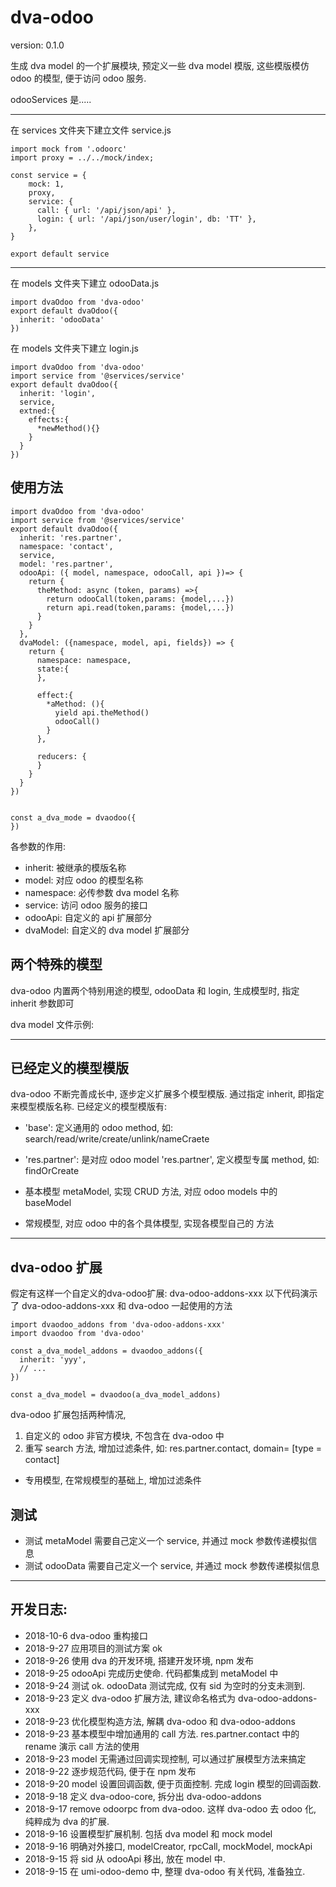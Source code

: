# dva-odoo

version: 0.1.0

生成 dva model 的一个扩展模块, 预定义一些 dva model 模版, 
这些模版模仿 odoo 的模型, 便于访问 odoo 服务.

odooServices 是.....



---
在 services 文件夹下建立文件 service.js

```
import mock from '.odoorc'
import proxy = ../../mock/index;

const service = {
    mock: 1,
    proxy,
    service: {
      call: { url: '/api/json/api' },
      login: { url: '/api/json/user/login', db: 'TT' },
    },
}

export default service

```
---
在 models 文件夹下建立 odooData.js
```
import dvaOdoo from 'dva-odoo'
export default dvaOdoo({
  inherit: 'odooData'
})

```

在 models 文件夹下建立 login.js
```
import dvaOdoo from 'dva-odoo'
import service from '@services/service'
export default dvaOdoo({
  inherit: 'login',
  service,
  extned:{
    effects:{
      *newMethod(){}
    }
  }
})

```
## 使用方法
```
import dvaOdoo from 'dva-odoo'
import service from '@services/service'
export default dvaOdoo({
  inherit: 'res.partner',
  namespace: 'contact',
  service,
  model: 'res.partner',
  odooApi: ({ model, namespace, odooCall, api })=> {
    return {
      theMethod: async (token, params) =>{
        return odooCall(token,params: {model,...})
        return api.read(token,params: {model,...})
      }
    }
  },
  dvaModel: ({namespace, model, api, fields}) => {
    return {
      namespace: namespace,
      state:{
      },
      
      effect:{
        *aMethod: (){
          yield api.theMethod()
          odooCall()
        }
      },
      
      reducers: {
      }
    }
  }
})

```

```

const a_dva_mode = dvaodoo({
})

```

各参数的作用:
* inherit: 被继承的模版名称
* model: 对应 odoo 的模型名称
* namespace: 必传参数 dva model 名称
* service: 访问 odoo 服务的接口
* odooApi:  自定义的 api 扩展部分
* dvaModel: 自定义的 dva model 扩展部分

## 两个特殊的模型

dva-odoo 内置两个特别用途的模型, odooData 和 login, 
生成模型时, 指定 inherit 参数即可 

dva model 文件示例:



---

## 已经定义的模型模版

dva-odoo 不断完善成长中, 逐步定义扩展多个模型模版.
通过指定 inherit, 即指定来模型模版名称.
已经定义的模型模版有:
+ 'base': 定义通用的 odoo method, 如: search/read/write/create/unlink/nameCraete
+ 'res.partner': 是对应 odoo model 'res.partner', 定义模型专属 method, 如: findOrCreate

  
+ 基本模型 metaModel, 实现 CRUD 方法, 对应 odoo models 中的 baseModel
+ 常规模型, 对应 odoo 中的各个具体模型, 实现各模型自己的 方法
 
---
## dva-odoo 扩展

假定有这样一个自定义的dva-odoo扩展: dva-odoo-addons-xxx
以下代码演示了 dva-odoo-addons-xxx 和 dva-odoo 一起使用的方法

```
import dvaodoo_addons from 'dva-odoo-addons-xxx'
import dvaodoo from 'dva-odoo'

const a_dva_model_addons = dvaodoo_addons({
  inherit: 'yyy',
  // ...
})

const a_dva_model = dvaodoo(a_dva_model_addons)

```

dva-odoo 扩展包括两种情况, 
1. 自定义的 odoo 非官方模块, 不包含在 dva-odoo 中
2. 重写 search 方法, 增加过滤条件, 如:
   res.partner.contact,  domain= [type = contact]
+ 专用模型, 在常规模型的基础上, 增加过滤条件
 

## 测试
* 测试 metaModel 需要自己定义一个 service, 并通过 mock 参数传递模拟信息
* 测试 odooData 需要自己定义一个 service, 并通过 mock 参数传递模拟信息

---

## 开发日志:

* 2018-10-6 dva-odoo 重构接口
* 2018-9-27 应用项目的测试方案 ok
* 2018-9-26 使用 dva 的开发环境, 搭建开发环境, npm 发布
* 2018-9-25 odooApi 完成历史使命. 代码都集成到 metaModel 中
* 2018-9-24 测试 ok. odooData 测试完成, 仅有 sid 为空时的分支未测到.
* 2018-9-23 定义 dva-odoo 扩展方法, 建议命名格式为 dva-odoo-addons-xxx
* 2018-9-23 优化模型构造方法, 解耦 dva-odoo 和 dva-odoo-addons
* 2018-9-23 基本模型中增加通用的 call 方法. res.partner.contact 中的rename 演示 call 方法的使用
* 2018-9-23 model 无需通过回调实现控制, 可以通过扩展模型方法来搞定
* 2018-9-22 逐步规范代码, 便于在 npm 发布
* 2018-9-20 model 设置回调函数, 便于页面控制. 完成 login 模型的回调函数.
* 2018-9-18 定义 dva-odoo-core, 拆分出 dva-odoo-addons
* 2018-9-17 remove odoorpc from dva-odoo. 这样 dva-odoo 去 odoo 化, 纯粹成为 dva 的扩展. 
* 2018-9-16 设置模型扩展机制. 包括 dva model 和 mock model
* 2018-9-16 明确对外接口, modelCreator, rpcCall, mockModel, mockApi
* 2018-9-15 将 sid 从 odooApi 移出, 放在 model 中.  
* 2018-9-15 在 umi-odoo-demo 中, 整理 dva-odoo 有关代码, 准备独立.

